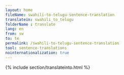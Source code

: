 ```yaml
---
layout: home
fileName: swahili-to-telugu-sentence-translation
translatein: swahili_to_telugu
folderName : translate
lang: en
from: sw
to: te
permalink: /swahili-to-telugu-sentence-translation
tool: sentence-translations
nointernationalization: true
---
```

{% include section/translateinto.html %}
